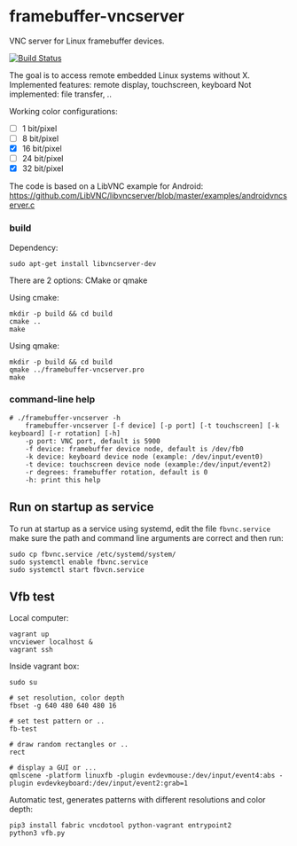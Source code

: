 # framebuffer-vncserver

VNC server for Linux framebuffer devices.

[![Build Status](https://travis-ci.org/ponty/framebuffer-vncserver.svg?branch=master)](https://travis-ci.org/ponty/framebuffer-vncserver)

The goal is to access remote embedded Linux systems without X.
Implemented features: remote display, touchscreen, keyboard
Not implemented: file transfer, ..

Working color configurations:
- [ ]  1 bit/pixel
- [ ]  8 bit/pixel
- [x]  16 bit/pixel
- [ ]  24 bit/pixel
- [x]  32 bit/pixel

The code is based on a LibVNC example for Android:
https://github.com/LibVNC/libvncserver/blob/master/examples/androidvncserver.c

### build

Dependency:

	sudo apt-get install libvncserver-dev

There are 2 options: CMake or qmake

Using cmake:

	mkdir -p build && cd build
	cmake ..
	make
	
Using qmake:

	mkdir -p build && cd build
	qmake ../framebuffer-vncserver.pro
	make

 

### command-line help 

	# ./framebuffer-vncserver -h
		framebuffer-vncserver [-f device] [-p port] [-t touchscreen] [-k keyboard] [-r rotation] [-h]
		-p port: VNC port, default is 5900
		-f device: framebuffer device node, default is /dev/fb0
		-k device: keyboard device node (example: /dev/input/event0)
		-t device: touchscreen device node (example:/dev/input/event2)
		-r degrees: framebuffer rotation, default is 0
		-h: print this help

## Run on startup as service

To run at startup as a service using systemd, edit the file `fbvnc.service` make sure the path and command line arguments are correct and then run:

```shell
sudo cp fbvnc.service /etc/systemd/system/
sudo systemctl enable fbvnc.service
sudo systemctl start fbvcn.service
```

## Vfb test

Local computer:
	
	vagrant up
	vncviewer localhost &
	vagrant ssh

Inside vagrant box:

	sudo su
	
	# set resolution, color depth
    fbset -g 640 480 640 480 16

	# set test pattern or ..
	fb-test

	# draw random rectangles or ..
	rect
	
	# display a GUI or ...
	qmlscene -platform linuxfb -plugin evdevmouse:/dev/input/event4:abs -plugin evdevkeyboard:/dev/input/event2:grab=1

Automatic test, generates patterns with different resolutions and color depth:
	
	pip3 install fabric vncdotool python-vagrant entrypoint2
	python3 vfb.py
